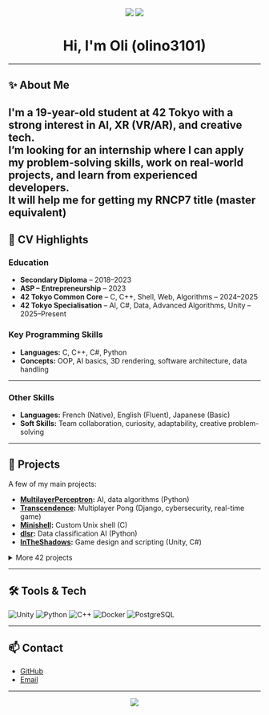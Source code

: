 <div align="center">

<img src="https://img.shields.io/badge/XR-purple?style=for-the-badge&logo=unity&logoColor=white" />
<img src="https://img.shields.io/badge/AI-6e44ff?style=for-the-badge&logo=python&logoColor=white" />

# Hi, I'm Oli (olino3101)

</div>

---

## ✨ About Me

I'm a 19-year-old student at **42 Tokyo** with a strong interest in **AI**, **XR (VR/AR)**, and creative tech.  
I’m looking for an internship where I can **apply my problem-solving skills**, **work on real-world projects**, and **learn from experienced developers**.  
It will help me for getting my RNCP7 title (master equivalent)
---

## 💼 CV Highlights

### **Education**
- **Secondary Diploma** – 2018–2023  
- **ASP – Entrepreneurship** – 2023  
- **42 Tokyo Common Core** – C, C++, Shell, Web, Algorithms – 2024–2025  
- **42 Tokyo Specialisation** – AI, C#, Data, Advanced Algorithms, Unity – 2025–Present  

### **Key Programming Skills**
- **Languages:** C, C++, C#, Python
- **Concepts:** OOP, AI basics, 3D rendering, software architecture, data handling  

---

### **Other Skills**
- **Languages:** French (Native), English (Fluent), Japanese (Basic)  
- **Soft Skills:** Team collaboration, curiosity, adaptability, creative problem-solving  

---

## 🚀 Projects
A few of my main projects:  
- **[MultilayerPerceptron](https://github.com/your-repo):** AI, data algorithms (Python)  
- **[Transcendence](https://github.com/your-repo):** Multiplayer Pong (Django, cybersecurity, real-time game)  
- **[Minishell](https://github.com/your-repo):** Custom Unix shell (C)  
- **[dlsr](https://github.com/your-repo):** Data classification AI (Python)  
- **[InTheShadows](https://github.com/your-repo):** Game design and scripting (Unity, C#)

<details>
<summary>More 42 projects</summary>
fractol, cube3d, pipex, piscine C, ft_irc, vr escape game, push_swap, cpp modules 00-09, inception...
</details>

---

## 🛠️ Tools & Tech
![Unity](https://img.shields.io/badge/Unity-100000?style=flat&logo=unity&logoColor=white&labelColor=6e44ff&color=6e44ff)
![Python](https://img.shields.io/badge/Python-6e44ff?style=flat&logo=python&logoColor=white)
![C++](https://img.shields.io/badge/C++-6e44ff?style=flat&logo=cplusplus&logoColor=white)
![Docker](https://img.shields.io/badge/Docker-6e44ff?style=flat&logo=docker&logoColor=white)
![PostgreSQL](https://img.shields.io/badge/PostgreSQL-6e44ff?style=flat&logo=postgresql&logoColor=white)

---

## 📫 Contact
- [GitHub](https://github.com/olino3101)  
- [Email](mailto:olinault@hotmail.com)

---

<div align="center">
<img src="https://capsule-render.vercel.app/api?type=waving&color=6e44ff&height=100&section=footer"/>
</div>
